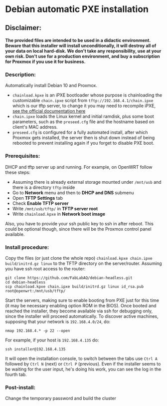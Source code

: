 # Debian automatic PXE installation

## Disclaimer:
#### The provided files are intended to be used in a didactic environment. Beware that this installer will install unconditionally, it will destroy all of your data on local hard-disk. We don't take any responsibility, use at your own risk. Don't use for a production environment, and buy a subscription for Proxmox if you use it for business.

### Description:
Automatically install Debian 10 and Proxmox.

- `chainload.kpxe` is an iPXE bootloader whose purpose is chainloading the customizable `chain.ipxe` script from `tftp://192.168.4.1/chain.ipxe` which is our tftp server, to change it you may need to recompile iPXE,  [see the official documentation here](https://ipxe.org/embed)
- `chain.ipxe` loads the Linux kernel and initial ramdisk, plus some boot parameters, such as the `preseed.cfg` file and the hostname based on client's MAC address.
- `preseed.cfg` is configured for a fully automated install, after which Proxmox gets installed, the server then is shut down instead of being rebooted to prevent installing again if you forget to disable PXE boot.

### Prerequisites:
DHCP and tftp server up and running. For example, on OpenWRT follow these steps:

- Assuming there is already external storage mounted under `/mnt/usb` and there is a directory `tftp` inside
- Go to **Network** menu and then to **DHCP and DNS** submenu
- Open **TFTP Settings** tab
- Check **Enable TFTP server**
- Write `/mnt/usb/tftp/` in **TFTP server root**
- Write `chainload.kpxe` in **Network boot image**

Also, you have to provide your ssh public key to ssh in after reboot. This could be optional though, since there will be the Proxmox control panel available.

### Install procedure:

Copy the files (or just clone the whole repo) `chainload.kpxe chain.ipxe build/initrd.gz linux` to the TFTP directory on the server/router. Assuming you have ssh root access to the router:

	git clone https://github.com/FabLabAQ/debian-headless.git
	cd debian-headless
	scp chainload.kpxe chain.ipxe build/initrd.gz linux id_rsa.pub root@openwrt:/mnt/usb/tftp/


Start the servers, making sure to enable booting from PXE just for this time (it may be necessary enabling option ROM in the BIOS).
Once booted and reached the installer, they become available via ssh for debugging only, since the installer will proceed automatically. To discover active machines, supposing that your network is `192.168.4.0/24`, do:

	nmap 192.168.4.* -p 22 --open

For example, if your host is `192.168.4.135` do:

	ssh installer@192.168.4.135
	
It will open the installation console, to switch between the tabs use `Ctrl A` followed by `Ctrl N` (next) or `Ctrl P` (previous). Even if the installer seems to be waiting for the user input, he's doing his work, you can see the log in the fourth tab.

### Post-install:
Change the temporary password and build the cluster